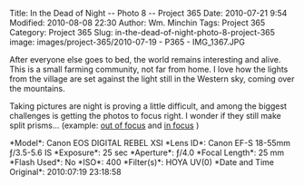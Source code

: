 Title: In the Dead of Night -- Photo 8 -- Project 365
Date: 2010-07-21 9:54
Modified: 2010-08-08 22:30
Author: Wm. Minchin
Tags: Project 365
Category: Project 365
Slug: in-the-dead-of-night-photo-8-project-365
image: images/project-365/2010-07-19 - P365 - IMG_1367.JPG

After everyone else goes to bed, the world remains interesting and alive. This
is a small farming community, not far from home. I love how the lights from the
village are set against the light still in the Western sky, coming over the
mountains.

Taking pictures are night is proving a little difficult, and among the biggest
challenges is getting the photos to focus right. I wonder if they still make
split prisms... (example: [out of
focus](http://upload.wikimedia.org/wikipedia/commons/b/bf/Focus-screen-1.jpg)
and [in
focus](http://upload.wikimedia.org/wikipedia/commons/1/12/Focus-screen-2.jpg)
)

<div markdown=1 class="photo-infobox">
*Model*: Canon EOS DIGITAL REBEL XSI  
*Lens ID*: Canon EF-S 18-55mm ƒ/3.5-5.6 IS  
*Exposure*: 25 sec  
*Aperture*: ƒ/4.0  
*Focal Length*: 25 mm  
*Flash Used*: No  
*ISO*: 400  
*Filter(s)*: HOYA UV(0)  
*Date and Time Original*: 2010:07:19 23:18:58
</div>
